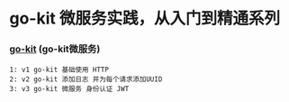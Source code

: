 # go-kit 微服务实践，从入门到精通系列
### [go-kit](https://github.com/hwholiday/learning_tools/tree/master/go-kit) (go-kit微服务)
    1: v1 go-kit 基础使用 HTTP
    2: v2 go-kit 添加日志 并为每个请求添加UUID
    3: v3 go-kit 微服务 身份认证 JWT
